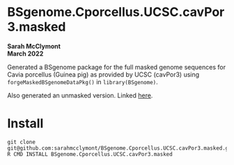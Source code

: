 # BSgenome.Cporcellus.UCSC.cavPor3.masked
**Sarah McClymont**  
**March 2022** 

Generated a BSgenome package for the full masked genome sequences for Cavia porcellus (Guinea pig) as provided by UCSC (cavPor3) using `forgeMaskedBSgenomeDataPkg()` in `library(BSgenome)`. 

Also generated an unmasked version. Linked [here](https://github.com/sarahmcclymont/BSgenome.Cporcellus.UCSC.cavPor3). 

# Install 
``` Shell
git clone git@github.com:sarahmcclymont/BSgenome.Cporcellus.UCSC.cavPor3.masked.git  
R CMD INSTALL BSgenome.Cporcellus.UCSC.cavPor3.masked
```
